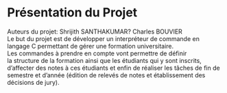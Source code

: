 # Présentation du Projet 
Auteurs du projet: Shrijith SANTHAKUMAR? Charles BOUVIER  
Le but du projet est de développer un interpréteur de commande en langage C permettant de gérer une 
formation universitaire.  
Les commandes à prendre en compte vont permettre de définir   
la structure de la formation ainsi que les étudiants qui y sont inscrits, d’affecter des notes à ces 
étudiants et enfin de réaliser les tâches de fin de semestre et d’année (édition de relevés de 
notes et établissement des décisions de jury).
